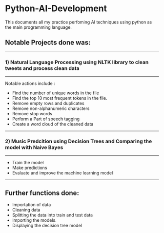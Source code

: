 # Python-AI-Development
This documents all my practice perfoming AI techniques using python as the main programming language.
## Notable Projects done was: 
---
### 1) Natural Language Processing using NLTK library to clean tweets and process clean data 
---
Notable actions include :
* Find the number of unique words in the file
* Find the top 10 most frequent tokens in the file.
* Remove empty rows and duplicates
* Remove non-alphanumeric characters
* Remove stop words
* Perform a Part of speech tagging
* Create a word cloud of the cleaned data
---
### 2) Music Predcition using Decision Trees and Comparing the model with Naive Bayes
---
* Train the model
* Make predictions
* Evaluate and improve the machine learning model
---
Further functions done:
---
* Importation of data
* Cleaning data
* Splitting the data into train and test data
* Importing the models.
* Displaying the decision tree model
